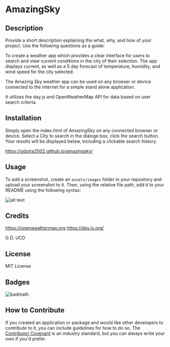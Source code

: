 # AmazingSky

## Description

Provide a short description explaining the what, why, and how of your project. Use the following questions as a guide:

To create a weather app which provides a clear interface for users to search and view current conditions in the city of their selection.  The app displays current, as well as a 5 day forecast of temperature, humidity, and wind speed for the city selected.

The Amazing Sky weather app can be used on any browser or device connected to the internet for a simple stand alone application. 

It utilizes the day.js and OpenWeatherMap API for data based on user search criteria.


## Installation

Simply open the index.html of AmazingSky on any connected browser or device.  Select a City to search in the dialoge box, click the search button.  Your results will be displayed below, including a clickable search history.

https://gdutra2002.github.io/amazingsky/

## Usage

To add a screenshot, create an `assets/images` folder in your repository and upload your screenshot to it. Then, using the relative file path, add it to your README using the following syntax:

![alt text](assets/images/screenshot.png)

## Credits

https://openweathermap.org
https://day.js.org/

G.D.
UCD

## License

MIT License

## Badges

![badmath](https://img.shields.io/github/languages/top/nielsenjared/badmath)


## How to Contribute

If you created an application or package and would like other developers to contribute to it, you can include guidelines for how to do so. The [Contributor Covenant](https://www.contributor-covenant.org/) is an industry standard, but you can always write your own if you'd prefer.

